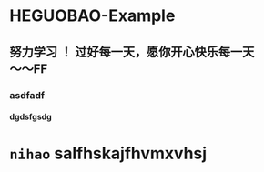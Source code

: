 # HEGUOBAO-Example
## 努力学习 ！ 过好每一天，愿你开心快乐每一天<br>～～FF
### asdfadf
#### dgdsfgsdg
`nihao`
salfhskajfhvmxvhsj
===
